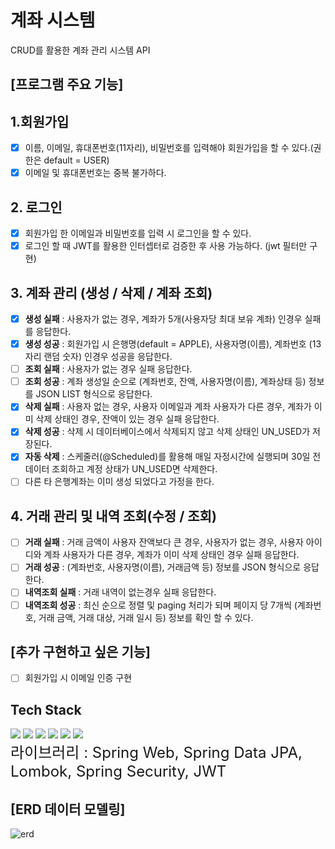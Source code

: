 # 계좌 시스템
CRUD를 활용한 계좌 관리 시스템 API
## [프로그램 주요 기능]
## 1.회원가입

- [x] 이름, 이메일, 휴대폰번호(11자리), 비밀번호를 입력해야 회원가입을 할 수 있다.(권한은 default = USER)
- [x] 이메일 및 휴대폰번호는 중복 불가하다.

## 2. 로그인

- [x] 회원가입 한 이메일과 비밀번호를 입력 시 로그인을 할 수 있다.
- [x] 로그인 할 때 JWT를 활용한 인터셉터로 검증한 후 사용 가능하다. (jwt 필터만 구현)

## 3. 계좌 관리 (생성 / 삭제 / 계좌 조회)
- [x] **생성 실패** : 사용자가 없는 경우, 계좌가 5개(사용자당 최대 보유 계좌) 인경우 실패를 응답한다.
- [x] **생성 성공** : 회원가입 시 은행명(default = APPLE), 사용자명(이름), 계좌번호 (13자리 랜덤 숫자)  인경우 성공을 응답한다.
- [ ] **조회 실패** : 사용자가 없는 경우 실패 응답한다.
- [ ] **조회 성공** : 계좌 생성일 순으로 (계좌번호, 잔액, 사용자명(이름), 계좌상태 등) 정보를 JSON LIST 형식으로 응답한다.
- [x] **삭제 실패** : 사용자 없는 경우, 사용자 이메일과 계좌 사용자가 다른 경우, 계좌가 이미 삭제 상태인 경우, 잔액이 있는 경우 실패 응답한다.
- [x] **삭제 성공** : 삭제 시 데이터베이스에서 삭제되지 않고 삭제 상태인 UN_USED가 저장된다.
- [x] **자동 삭제** : 스케줄러(@Scheduled)를 활용해 매일 자정시간에 실행되며 30일 전 데이터 조회하고 계정 상태가 UN_USED면 삭제한다.
- [ ] 다른 타 은행계좌는 이미 생성 되었다고 가정을 한다.

## 4. 거래 관리 및 내역 조회(수정 / 조회)
- [ ] **거래 실패** : 거래 금액이 사용자 잔액보다 큰 경우, 사용자가 없는 경우, 사용자 아이디와 계좌 사용자가 다른 경우, 계좌가 이미 삭제 상태인 경우 실패 응답한다.
- [ ] **거래 성공** : (계좌번호, 사용자명(이름), 거래금액 등) 정보를 JSON 형식으로 응답한다. 
- [ ] **내역조회 실패** : 거래 내역이 없는경우 실패 응답한다.
- [ ] **내역조회 성공** : 최신 순으로 정렬 및 paging 처리가 되며 페이지 당 7개씩 (계좌번호, 거래 금액, 거래 대상, 거래 일시 등) 정보를 확인 할 수 있다.

## [추가 구현하고 싶은 기능]
- [ ] 회원가입 시 이메일 인증 구현

## Tech Stack
<div>
<img src="https://img.shields.io/badge/java-007396?style=for-the-badge&logo=java&logoColor=white">
<img src="https://img.shields.io/badge/mariaDB-003545?style=for-the-badge&logo=mariaDB&logoColor=white">
<img src="https://img.shields.io/badge/springboot-6DB33F?style=for-the-badge&logo=springboot&logoColor=white">
<img src="https://img.shields.io/badge/gradle-02303A?style=for-the-badge&logo=gradle&logoColor=white">
<img src="https://img.shields.io/badge/git-F05032?style=for-the-badge&logo=git&logoColor=white">
<img src="https://img.shields.io/badge/github-181717?style=for-the-badge&logo=github&logoColor=white">
</div>

<div>
  <span style="font-size:24px;">라이브러리 : </span>
  <span style="font-size:24px;">Spring Web, Spring Data JPA, Lombok, Spring Security, JWT</span>
</div>

## [ERD 데이터 모델링]
![erd](https://github.com/youngsik823/Fintech/assets/109953656/25dc898b-0681-4d9d-bd4b-b1eeb5e3def1)


